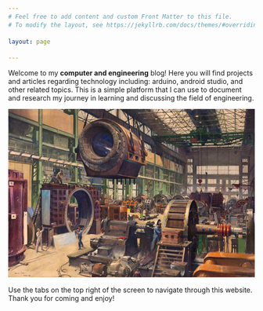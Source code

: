 ```yaml
---
# Feel free to add content and custom Front Matter to this file.
# To modify the layout, see https://jekyllrb.com/docs/themes/#overriding-theme-defaults

layout: page

---
```


Welcome to my **computer and engineering** blog! Here you will find projects and articles regarding technology including: arduino, android studio, and other related topics.
This is a simple platform that I can use to document and research my journey in learning and discussing the field of engineering. 

![Engineering Factory](/images/engineeringfactory.jpg)

Use the tabs on the top right of the screen to navigate through this website. Thank you for coming and enjoy!